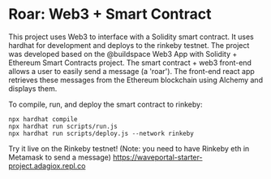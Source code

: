 # Roar: Web3 + Smart Contract

This project uses Web3 to interface with a Solidity smart contract. It uses hardhat for development and deploys to the rinkeby testnet. The project was developed based on the @buildspace Web3 App with Solidity + Ethereum Smart Contracts project. The smart contract + web3 front-end allows a user to easily send a message (a 'roar'). The front-end react app retrieves these messages from the Ethereum blockchain using Alchemy and displays them.


To compile, run, and deploy the smart contract to rinkeby:

```shell
npx hardhat compile
npx hardhat run scripts/run.js
npx hardhat run scripts/deploy.js --network rinkeby
```

Try it live on the Rinkeby testnet! (Note: you need to have Rinkeby eth in Metamask to send a message)
https://waveportal-starter-project.adagiox.repl.co
